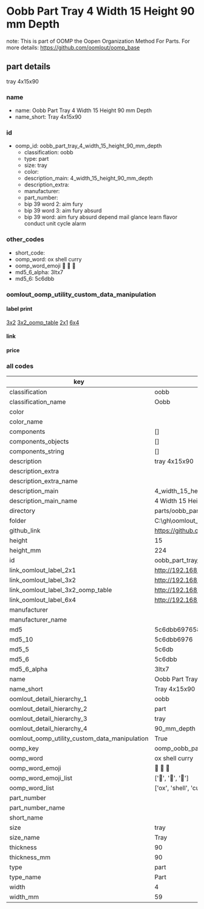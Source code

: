 # Oobb Part Tray 4 Width 15 Height 90 mm Depth  

note: This is part of OOMP the Oopen Organization Method For Parts. For more details: https://github.com/oomlout/oomp_base

##  part details
  



tray 4x15x90



### name
* name: Oobb Part Tray 4 Width 15 Height 90 mm Depth
* name_short: Tray 4x15x90 
### id
* oomp_id: oobb_part_tray_4_width_15_height_90_mm_depth
  * classification: oobb
  * type: part
  * size: tray
  * color: 
  * description_main: 4_width_15_height_90_mm_depth
  * description_extra: 
  * manufacturer: 
  * part_number: 
  * bip 39 word 2: aim fury
  * bip 39 word 3: aim fury absurd
  * bip 39 word: aim fury absurd depend mail glance learn flavor conduct unit cycle alarm

### other_codes
* short_code: 
* oomp_word: ox shell curry
* oomp_word_emoji :ox: :shell: :curry:
* md5_6_alpha: 3ltx7
* md5_6: 5c6dbb






### oomlout_oomp_utility_custom_data_manipulation
#### label print
[3x2](http://192.168.1.245:1112/?label=oomp%203ltx7)
[3x2_oomp_table](http://192.168.1.108:1112/?label=oomp%203ltx7)
[2x1](http://192.168.1.242:1112/?label=oomp%203ltx7)
[6x4](http://192.168.1.55:1112/?label=oomp%203ltx7)    

#### link

                              

#### price







### all codes 
| key | value |  
| --- | --- |  
| classification | oobb |  
| classification_name | Oobb |  
| color |  |  
| color_name |  |  
| components | [] |  
| components_objects | [] |  
| components_string | [] |  
| description | tray 4x15x90 |  
| description_extra |  |  
| description_extra_name |  |  
| description_main | 4_width_15_height_90_mm_depth |  
| description_main_name | 4 Width 15 Height 90 mm Depth |  
| directory | parts/oobb_part_tray_4_width_15_height_90_mm_depth |  
| folder | C:\gh\oomlout_oobb_version_4_generated_parts\parts\oobb_part_tray_4_width_15_height_90_mm_depth |  
| github_link | https://github.com/oomlout/oomlout_oomp_part_src/tree/main/parts/oobb_part_tray_4_width_15_height_90_mm_depth |  
| height | 15 |  
| height_mm | 224 |  
| id | oobb_part_tray_4_width_15_height_90_mm_depth |  
| link_oomlout_label_2x1 | http://192.168.1.242:1112/?label=oomp%203ltx7 |  
| link_oomlout_label_3x2 | http://192.168.1.245:1112/?label=oomp%203ltx7 |  
| link_oomlout_label_3x2_oomp_table | http://192.168.1.108:1112/?label=oomp%203ltx7 |  
| link_oomlout_label_6x4 | http://192.168.1.55:1112/?label=oomp%203ltx7 |  
| manufacturer |  |  
| manufacturer_name |  |  
| md5 | 5c6dbb697658afd98ac313ae0217982a |  
| md5_10 | 5c6dbb6976 |  
| md5_5 | 5c6db |  
| md5_6 | 5c6dbb |  
| md5_6_alpha | 3ltx7 |  
| name | Oobb Part Tray 4 Width 15 Height 90 mm Depth |  
| name_short | Tray 4x15x90  |  
| oomlout_detail_hierarchy_1 | oobb |  
| oomlout_detail_hierarchy_2 | part |  
| oomlout_detail_hierarchy_3 | tray |  
| oomlout_detail_hierarchy_4 | 90_mm_depth |  
| oomlout_oomp_utility_custom_data_manipulation | True |  
| oomp_key | oomp_oobb_part_tray_4_width_15_height_90_mm_depth |  
| oomp_word | ox shell curry |  
| oomp_word_emoji | :ox: :shell: :curry: |  
| oomp_word_emoji_list | [':ox:', ':shell:', ':curry:'] |  
| oomp_word_list | ['ox', 'shell', 'curry'] |  
| part_number |  |  
| part_number_name |  |  
| short_name |  |  
| size | tray |  
| size_name | Tray |  
| thickness | 90 |  
| thickness_mm | 90 |  
| type | part |  
| type_name | Part |  
| width | 4 |  
| width_mm | 59 |  
